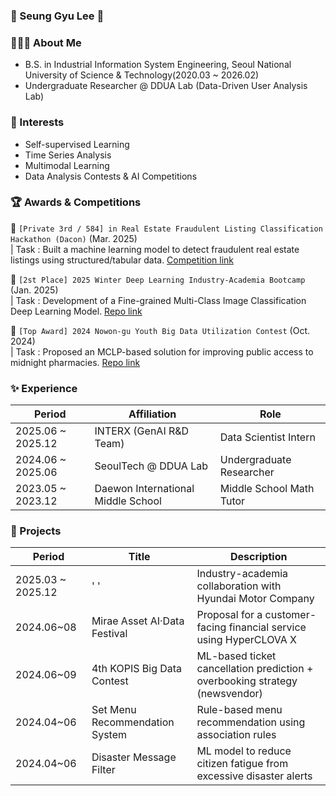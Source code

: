### 🙌 Seung Gyu Lee 🙌

### 💁🏻‍♂️ About Me

- B.S. in Industrial Information System Engineering, Seoul National University of Science & Technology(2020.03 ~ 2026.02)
- Undergraduate Researcher @ DDUA Lab (Data-Driven User Analysis Lab)  

### 🔎 Interests

- Self-supervised Learning  
- Time Series Analysis  
- Multimodal Learning  
- Data Analysis Contests & AI Competitions  

### 🏆 Awards & Competitions

🥉 `[Private 3rd / 584] in Real Estate Fraudulent Listing Classification Hackathon (Dacon)` (Mar. 2025)  
| Task : Built a machine learning model to detect fraudulent real estate listings using structured/tabular data. [Competition link](https://dacon.io/competitions/open/236439/overview/description)

🥈 `[2st Place] 2025 Winter Deep Learning Industry-Academia Bootcamp` (Jan. 2025)  
| Task : Development of a Fine-grained Multi-Class Image Classification Deep Learning Model. [Repo link](https://github.com/SeungGGyu/2025-Winter-Deep-Learning-Industry-Academia-Bootcamp)

🥇 `[Top Award] 2024 Nowon-gu Youth Big Data Utilization Contest` (Oct. 2024)  
| Task : Proposed an MCLP-based solution for improving public access to midnight pharmacies. [Repo link](https://github.com/SeungGGyu/Nowon-2024-Youth-Big-Data-Contest)


### ✨ Experience

| Period           | Affiliation                            | Role                         |
|------------------|-----------------------------------------|------------------------------|
| 2025.06 ~ 2025.12 | INTERX (GenAI R&D Team)                | Data Scientist Intern        |
| 2024.06 ~ 2025.06 | SeoulTech @ DDUA Lab                   | Undergraduate Researcher     |
| 2023.05 ~ 2023.12 | Daewon International Middle School     | Middle School Math Tutor     |






### 🚀 Projects

| Period         | Title                         | Description                                                                  |
|----------------|-------------------------------|-------------------------------------------------------------------------------|
| 2025.03 ~ 2025.12 | ' '                            | Industry-academia collaboration with Hyundai Motor Company                   |
| 2024.06~08   | Mirae Asset AI·Data Festival  | Proposal for a customer-facing financial service using HyperCLOVA X         |
| 2024.06~09   | 4th KOPIS Big Data Contest     | ML-based ticket cancellation prediction + overbooking strategy (newsvendor) |
| 2024.04~06   | Set Menu Recommendation System| Rule-based menu recommendation using association rules                       |
| 2024.04~06   | Disaster Message Filter        | ML model to reduce citizen fatigue from excessive disaster alerts            |


